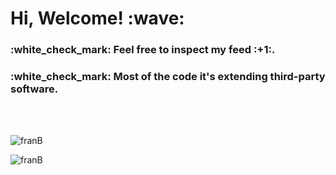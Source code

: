 <!--
**franbonafina/franbonafina** is a ✨ _special_ ✨ repository because its `README.md` (this file) appears on your GitHub profile.

Here are some ideas to get you started:

- 🔭 I’m currently working on ...
- 🌱 I’m currently learning ...
- 👯 I’m looking to collaborate on ...
- 🤔 I’m looking for help with ...
- 💬 Ask me about ...
- 📫 How to reach me: ...
- 😄 Pronouns: ...
- ⚡ Fun fact: ...
-->

<h1> Hi, Welcome! :wave:</h1>
<h3><strong> :white_check_mark: Feel free to inspect my feed :+1:.</strong></h3>
<h3><strong> :white_check_mark: Most of the code it's extending third-party software.</strong></h3>
<br/>
<br/>
<p align="left"> <img src="https://komarev.com/ghpvc/?username=franbonafina" alt="franB" /></p>
<p align="left"> <img src="https://github-readme-stats.vercel.app/api?username=franbonafina&show_icons=true&theme=radical&&include_all_commits=true&count_private=true&&show_owner=true" alt="franB" /></p>
